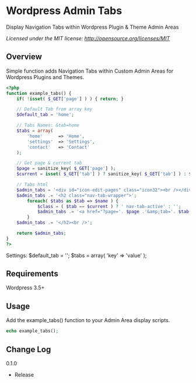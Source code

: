 Wordpress Admin Tabs
=========================
Display Navigation Tabs within Wordpress Plugin & Theme Admin Areas

*Licensed under the MIT license: http://opensource.org/licenses/MIT*

Overview
--------

Simple function adds Navigation Tabs within Custom Admin Areas for Wordpress Plugins and Themes.

```php
<?php
function example_tabs() {
    if( !isset( $_GET['page'] ) ) { return; }

    // Default Tab from array key
    $default_tab = 'home';

    // Tabs Names: &tab=home
    $tabs = array( 
        'home'      => 'Home', 
        'settings'  => 'Settings', 
        'contact'   => 'Contact' 
    );

    // Get page & current tab
    $page = sanitize_key( $_GET['page'] );
    $current = isset( $_GET['tab'] ) ? sanitize_key( $_GET['tab'] ) : $default_tab;

    // Tabs html
    $admin_tabs = '<div id="icon-edit-pages" class="icon32"><br /></div>';
    $admin_tabs .= '<h2 class="nav-tab-wrapper">';
        foreach( $tabs as $tab => $name ) {
            $class = ( $tab == $current ) ? ' nav-tab-active' : '';
            $admin_tabs .= '<a href="?page='. $page .'&amp;tab='. $tab .'" class="nav-tab'. $class .'">'. $name .'</a>';
        }
    $admin_tabs .= '</h2><br />';

    return $admin_tabs;
}
?>
```

Settings:
$default_tab = '';
$tabs = array( 'key' => 'value' );


Requirements
------------

Wordpress 3.5+

Usage
-----

Add the example_tabs() function to your Admin Area display scripts.

```php
echo example_tabs();
```

Change Log
----------

0.1.0
- Release

